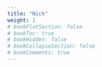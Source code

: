 ```yaml
---
title: "Nick"
weight: 1
# bookFlatSection: false
# bookToc: true
# bookHidden: false
# bookCollapseSection: false
# bookComments: true
---
```

